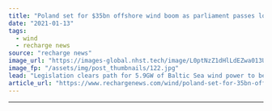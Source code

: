 ```yaml
---
title: "Poland set for $35bn offshore wind boom as parliament passes long-awaited act"
date: "2021-01-13"
tags: 
  - wind
  - recharge news
source: "recharge news"
image_url: "https://images-global.nhst.tech/image/L0ptNzZ1dHlLdEZwa013UGJYeHBXdTBSL2FqM0ZMc0FEdFgySUpQb3ZNST0=/nhst/binary/114d2bc5c25fc7e0d6b856c3d4f6304e"
image_fp: "/assets/img/post_thumbnails/122.jpg"
lead: "Legislation clears path for 5.9GW of Baltic Sea wind power to be installed by 2030"
article_url: "https://www.rechargenews.com/wind/poland-set-for-35bn-offshore-wind-boom-as-parliament-passes-long-awaited-act/2-1-944279"
---
```


---
